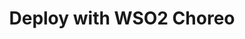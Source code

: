 ---
title: 'Deploy with WSO2 Choreo'
description: "The Choreo VS Code extension allows you to deploy Ballerina applications easily in WSO2 Choreo."
image: 'images/choreo-ipaas-image-v2.png'
---